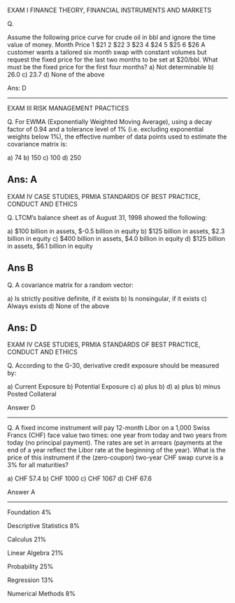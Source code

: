 EXAM I FINANCE THEORY, FINANCIAL INSTRUMENTS AND MARKETS

Q.  

Assume the following price curve for crude oil in bbl and ignore the time value of money.
Month	Price
1	$21
2	$22
3	$23
4	$24
5	$25
6	$26
A customer wants a tailored six month swap with constant volumes but request the fixed price for the last two months to be set at $20/bbl. What must be the fixed price for the first four months?
a)  Not determinable
b)  26.0
c)  23.7
d)  None of the above


Ans: D

-----------------------------------------------------------------------

EXAM III RISK MANAGEMENT PRACTICES

Q.  For EWMA (Exponentially Weighted Moving Average), using a decay factor of 0.94 and a tolerance level of 1% (i.e. excluding exponential weights below 1%), the effective number of data points used to estimate the covariance matrix is:

a)  74
b)  150
c)  100
d)  250

Ans: A
--------------------------------------------------------------------------
EXAM IV CASE STUDIES, PRMIA STANDARDS OF BEST PRACTICE, CONDUCT AND ETHICS

Q.  LTCM’s balance sheet as of August 31, 1998 showed the following:

a)  $100 billion in assets, $-0.5 billion in equity
b)  $125 billion in assets, $2.3 billion in equity
c)  $400 billion in assets, $4.0 billion in equity
d)  $125 billion in assets, $6.1 billion in equity

Ans B
------------------------------------------------------------------------
Q.  A covariance matrix for a random vector:

a)  Is strictly positive definite, if it exists
b)  Is nonsingular, if it exists
c)  Always exists
d)  None of the above

Ans: D
-------------------------------------------------------------------------

EXAM IV CASE STUDIES, PRMIA STANDARDS OF BEST PRACTICE, CONDUCT AND ETHICS

Q.  According to the G-30, derivative credit exposure should be measured by:

a)  Current Exposure
b)  Potential Exposure
c)  a) plus b)
d)  a) plus b) minus Posted Collateral

Answer D

-------------------------------------------------------------------------
Q.  A fixed income instrument will pay 12-month Libor on a 1,000 Swiss Francs (CHF) face value two times: one year from today and two years from today (no principal payment). The rates are set in arrears (payments at the end of a year reflect the Libor rate at the beginning of the year). What is the price of this instrument if the (zero-coupon) two-year CHF swap curve is a 3% for all maturities?

a)  CHF 57.4
b)  CHF 1000
c)  CHF 1067
d)  CHF 67.6

Answer A

-------------------------------------------------------------------------

Foundation 4%

Descriptive Statistics 8%

Calculus 21%

Linear Algebra 21%

Probability 25%

Regression 13%

Numerical Methods 8%

